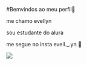 #Bemvindos ao meu perfil💝

me chamo evellyn

sou estudante do alura

me segue no insta evell._.yn 💟

![](https://tenor.com/pt-BR/view/hwang-in-yeop-han-seojun-true-beauty-kdrama-korean-actor-gif-19351322)
